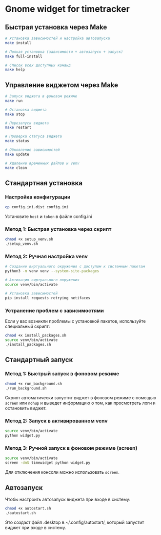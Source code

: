 # Gnome widget for timetracker

## Быстрая установка через Make

```bash
# Установка зависимостей и настройка автозапуска
make install

# Полная установка (зависимости + автозапуск + запуск)
make full-install

# Список всех доступных команд
make help
```

## Управление виджетом через Make

```bash
# Запуск виджета в фоновом режиме
make run

# Остановка виджета
make stop

# Перезапуск виджета
make restart

# Проверка статуса виджета
make status

# Обновление зависимостей
make update

# Удаление временных файлов и venv
make clean
```

## Стандартная установка

### Настройка конфигурации
```bash
cp config.ini.dist config.ini
```

Установите `host` и `token` в файле config.ini

### Метод 1: Быстрая установка через скрипт
```bash
chmod +x setup_venv.sh
./setup_venv.sh
```

### Метод 2: Ручная настройка venv
```bash
# Создание виртуального окружения с доступом к системным пакетам
python3 -m venv venv --system-site-packages

# Активация виртуального окружения
source venv/bin/activate

# Установка зависимостей
pip install requests retrying netifaces
```

### Устранение проблем с зависимостями
Если у вас возникли проблемы с установкой пакетов, используйте специальный скрипт:
```bash
chmod +x install_packages.sh
source venv/bin/activate
./install_packages.sh
```

## Стандартный запуск

### Метод 1: Быстрый запуск в фоновом режиме
```bash
chmod +x run_background.sh
./run_background.sh
```
Скрипт автоматически запустит виджет в фоновом режиме с помощью `screen` или `nohup` и выведет информацию о том, как просмотреть логи и остановить виджет.

### Метод 2: Запуск в активированном venv
```bash
source venv/bin/activate
python widget.py
```

### Метод 3: Ручной запуск в фоновом режиме (screen)
```bash
source venv/bin/activate
screen -dmS timewidget python widget.py
```

Для отключения консоли можно использовать `screen`.

## Автозапуск

Чтобы настроить автозапуск виджета при входе в систему:

```bash
chmod +x autostart.sh
./autostart.sh
```

Это создаст файл .desktop в ~/.config/autostart/, который запустит виджет при входе в систему.
